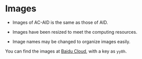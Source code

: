 # Images


- Images of AC-AID is the same as those of AID.



- Images have been resized to meet the computing resources.



- Image names may be changed to organize images easily.

You can find the images at [Baidu Cloud](https://pan.baidu.com/s/1WGHFMYmXrLVhREBVh2vAEQ), with a key as `yy8h`.
